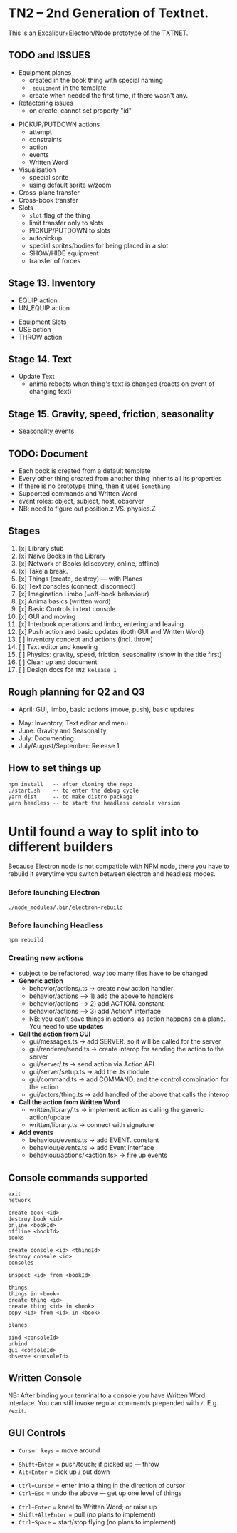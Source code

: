 # TN2 – 2nd Generation of Textnet.

This is an Excalibur+Electron/Node prototype of the TXTNET.

## TODO and ISSUES
+ Equipment planes
    + created in the book thing with special naming
    + `.equipment` in the template
    + create when needed the first time, if there wasn't any.
+ Refactoring issues
    + on create: cannot set property "id"
- PICKUP/PUTDOWN actions
    + attempt
    + constraints
    + action
    + events
    - Written Word
- Visualisation
    - special sprite
    - using default sprite w/zoom
- Cross-plane transfer
- Cross-book transfer
- Slots
    - `slot` flag of the thing
    - limit transfer only to slots
    - PICKUP/PUTDOWN to slots
    - autopickup
    - special sprites/bodies for being placed in a slot
    - SHOW/HIDE equipment
    - transfer of forces


## Stage 13. Inventory
+ EQUIP action
+ UN_EQUIP action
- Equipment Slots
- USE action
- THROW action


## Stage 14. Text
- Update Text
    - anima reboots when thing's text is changed (reacts on event of changing text)

## Stage 15. Gravity, speed, friction, seasonality
- Seasonality events

## TODO: Document
- Each book is created from a default template
- Every other thing created from another thing inherits all its properties
- If there is no prototype thing, then it uses `Something`
- Supported commands and Written Word
- event roles: object, subject, host, observer
- NB: need to figure out position.z VS. physics.Z

## Stages
1. [x] Library stub
2. [x] Naive Books in the Library
3. [x] Network of Books (discovery, online, offline)
4. [x] Take a break.
5. [x] Things (create, destroy) — with Planes
6. [x] Text consoles (connect, disconnect)
7. [x] Imagination Limbo (=off-book behaviour)
8. [x] Anima basics (written word)
9. [x] Basic Controls in text console
10. [x] GUI and moving
11. [x] Interbook operations and limbo, entering and leaving
12. [x] Push action and basic updates (both GUI and Written Word)
13. [ ] Inventory concept and actions (incl. throw)
14. [ ] Text editor and kneeling
15. [ ] Physics: gravity, speed, friction, seasonality (show in the title first)
16. [ ] Clean up and document
17. [ ] Design docs for `TN2 Release 1`

## Rough planning for Q2 and Q3
+ April: GUI, limbo, basic actions (move, push), basic updates
- May: Inventory, Text editor and menu
- June: Gravity and Seasonality 
- July: Documenting
- July/August/September: Release 1


## How to set things up
    npm install   -- after cloning the repo
    ./start.sh    -- to enter the debug cycle
    yarn dist     -- to make distro package
    yarn headless -- to start the headless console version

# Until found a way to split into to different builders
Because Electron node is not compatible with NPM node, there you have to rebuild it everytime you switch between electron and headless modes.

### Before launching Electron
    ./node_modules/.bin/electron-rebuild
### Before launching Headless
    npm rebuild

### Creating new actions
- subject to be refactored, way too many files have to be changed
- **Generic action**
    - behavior/actions/<action>.ts -> create new action handler
    - behavior/actions —> 1) add the above to handlers
    - behavior/actions —> 2) add ACTION.<action> constant
    - behavior/actions —> 3) add Action* interface
    - NB: you can't save things in actions, as action happens on a plane. You need to use **updates**
- **Call the action from GUI**
    - gui/messages.ts -> add SERVER.<action> so it will be called for the server
    - gui/renderer/send.ts -> create interop for sending the action to the server
    - gui/server/<action>.ts -> send action via Action API
    - gui/server/setup.ts -> add the <action>.ts module
    - gui/command.ts -> add COMMAND.<action> and the control combination for the action
    - gui/actors/thing.ts -> add handled of the above that calls the interop
- **Call the action from Written Word**
    - written/library/<action>.ts -> implement action as calling the generic action/update
    - written/library.ts -> connect with signature
- **Add events**
    - behaviour/events.ts -> add EVENT.<event> constant
    - behaviour/events.ts -> add Event<event> interface
    - behaviour/actions/<action.ts> -> fire up events

## Console commands supported
    exit
    network

    create book <id>
    destroy book <id>
    online <bookId>
    offline <bookId>
    books

    create console <id> <thingId>
    destroy console <id>
    consoles

    inspect <id> from <bookId>

    things
    things in <book>
    create thing <id>
    create thing <id> in <book>
    copy <id> from <id> in <book>

    planes

    bind <consoleId>
    unbind
    gui <consoleId>
    observe <consoleId>

## Written Console
NB: After binding your terminal to a console you have Written Word interface.
You can still invoke regular commands prepended with `/`. E.g. `/exit`.

## GUI Controls
+ `Cursor keys` = move around
- `Shift+Enter` = push/touch; if picked up — throw
- `Alt+Enter`   = pick up / put down
+ `Ctrl+Cursor` = enter into a thing in the direction of cursor
+ `Ctrl+Esc`    = undo the above — get up one level of things
- `Ctrl+Enter`  = kneel to Written Word; or raise up
- `Shift+Alt+Enter` = pull (no plans to implement)
- `Ctrl+Space`  = start/stop flying (no plans to implement)

